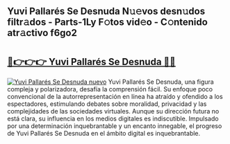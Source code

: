 ## Yuvi Pallarés Se Desnuda N𝚞𝚎vos desn𝚞dos filtr𝚊dos - Parts-1Ly F𝚘tos vid𝚎o - C𝚘ntenido atr𝚊ctivo f6go2

# <h2><a href="http://mb19pm.tromn.icu/?c=Yuvi+Pallar%c3%a9s+Se+Desnuda">🔗👉👉👉 Yuvi Pallarés Se Desnuda 🔗🔗</a></h2>

[![Yuvi Pallarés Se Desnuda nuevo](https://i.imgur.com/pEAQMta.gif)](http://mb19pm.tromn.icu/?c=Yuvi+Pallar%c3%a9s+Se+Desnuda)
Yuvi Pallarés Se Desnuda, una figura compleja y polarizadora, desafía la comprensión fácil. Su enfoque poco convencional de la autorrepresentación en línea ha atraído y ofendido a los espectadores, estimulando debates sobre moralidad, privacidad y las complejidades de las sociedades virtuales. Aunque su dirección futura no está clara, su influencia en los medios digitales es indiscutible. Impulsado por una determinación inquebrantable y un encanto innegable, el progreso de Yuvi Pallarés Se Desnuda en el ámbito digital es inquebrantable.
